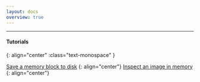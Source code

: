 ```yaml
---
layout: docs
overview: true
---
```


---

#### __Tutorials__
{: align="center" :class="text-monospace" }

[Save a memory block to disk](/pages/tutorials/dumpbuffer.html)
{: align="center"}
[Inspect an image in memory](/pages/tutorials/dumpimg.html)
{: align="center"}